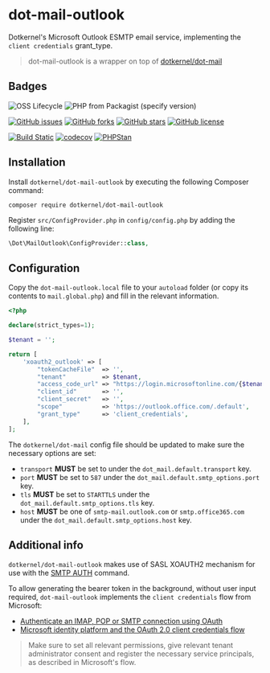 # dot-mail-outlook

Dotkernel's Microsoft Outlook ESMTP email service, implementing the `client credentials` grant_type. 

> dot-mail-outlook is a wrapper on top of [dotkernel/dot-mail](https://github.com/dotkernel/dot-mail)

## Badges

![OSS Lifecycle](https://img.shields.io/osslifecycle/dotkernel/dot-mail-outlook)
![PHP from Packagist (specify version)](https://img.shields.io/packagist/php-v/dotkernel/dot-mail-outlook/dev-master)

[![GitHub issues](https://img.shields.io/github/issues/dotkernel/dot-mail-outlook)](https://github.com/dotkernel/dot-mail-outlook/issues)
[![GitHub forks](https://img.shields.io/github/forks/dotkernel/dot-mail-outlook)](https://github.com/dotkernel/dot-mail-outlook/network)
[![GitHub stars](https://img.shields.io/github/stars/dotkernel/dot-mail-outlook)](https://github.com/dotkernel/dot-mail-outlook/stargazers)
[![GitHub license](https://img.shields.io/github/license/dotkernel/dot-mail-outlook)](https://github.com/dotkernel/dot-mail-outlook/blob/0.1/LICENSE.md)

[![Build Static](https://github.com/dotkernel/dot-mail-outlook/actions/workflows/continuous-integration.yml/badge.svg?branch=0.1)](https://github.com/dotkernel/dot-mail-outlook/actions/workflows/continuous-integration.yml)
[![codecov](https://codecov.io/gh/dotkernel/dot-mail-outlook/graph/badge.svg?token=TiXewEbffE)](https://codecov.io/gh/dotkernel/dot-mail-outlook)
[![PHPStan](https://github.com/dotkernel/dot-mail-outlook/actions/workflows/static-analysis.yml/badge.svg?branch=0.1)](https://github.com/dotkernel/dot-mail/actions/workflows/static-analysis.yml)

## Installation

Install `dotkernel/dot-mail-outlook` by executing the following Composer command:

```shell
composer require dotkernel/dot-mail-outlook
```

Register `src/ConfigProvider.php` in `config/config.php` by adding the following line:

```php
\Dot\MailOutlook\ConfigProvider::class,
```

## Configuration

Copy the `dot-mail-outlook.local` file to your `autoload` folder (or copy its contents to `mail.global.php`) and fill in the relevant information.

```php
<?php

declare(strict_types=1);

$tenant = '';

return [
    'xoauth2_outlook' => [
        "tokenCacheFile"  => '',
        "tenant"          => $tenant,
        "access_code_url" => "https://login.microsoftonline.com/{$tenant}/oauth2/v2.0/token",
        "client_id"       => '',
        "client_secret"   => '',
        "scope"           => 'https://outlook.office.com/.default',
        "grant_type"      => 'client_credentials',
    ],
];
```

The `dotkernel/dot-mail` config file should be updated to make sure the necessary options are set:

- `transport` **MUST** be set to under the `dot_mail.default.transport` key.
- `port` **MUST** be set to `587` under the `dot_mail.default.smtp_options.port` key.
- `tls` **MUST** be set to `STARTTLS` under the `dot_mail.default.smtp_options.tls` key.
- `host` **MUST** be one of `smtp-mail.outlook.com` or `smtp.office365.com` under the `dot_mail.default.smtp_options.host` key.

## Additional info

`dotkernel/dot-mail-outlook` makes use of SASL XOAUTH2 mechanism for use with the [SMTP AUTH](https://datatracker.ietf.org/doc/html/rfc4954) command.

To allow generating the bearer token in the background, without user input required,
`dot-mail-outlook` implements the `client credentials` flow from Microsoft:

- [Authenticate an IMAP, POP or SMTP connection using OAuth](https://learn.microsoft.com/en-us/exchange/client-developer/legacy-protocols/how-to-authenticate-an-imap-pop-smtp-application-by-using-oauth)
- [Microsoft identity platform and the OAuth 2.0 client credentials flow](https://learn.microsoft.com/en-us/entra/identity-platform/v2-oauth2-client-creds-grant-flow)

> Make sure to set all relevant permissions, give relevant tenant administrator consent and register the necessary service principals, as described in Microsoft's flow.
